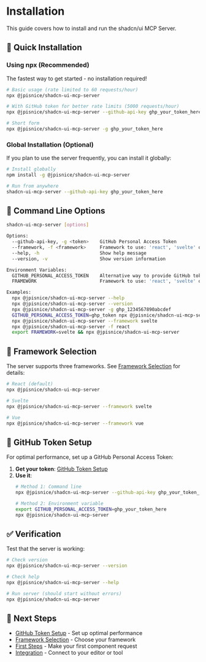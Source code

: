 # Installation

This guide covers how to install and run the shadcn/ui MCP Server.

## 🚀 Quick Installation

### Using npx (Recommended)

The fastest way to get started - no installation required!

```bash
# Basic usage (rate limited to 60 requests/hour)
npx @jpisnice/shadcn-ui-mcp-server

# With GitHub token for better rate limits (5000 requests/hour)
npx @jpisnice/shadcn-ui-mcp-server --github-api-key ghp_your_token_here

# Short form
npx @jpisnice/shadcn-ui-mcp-server -g ghp_your_token_here
```

### Global Installation (Optional)

If you plan to use the server frequently, you can install it globally:

```bash
# Install globally
npm install -g @jpisnice/shadcn-ui-mcp-server

# Run from anywhere
shadcn-ui-mcp-server --github-api-key ghp_your_token_here
```

## 🔧 Command Line Options

```bash
shadcn-ui-mcp-server [options]

Options:
  --github-api-key, -g <token>    GitHub Personal Access Token
  --framework, -f <framework>     Framework to use: 'react', 'svelte' or 'vue' (default: react)
  --help, -h                      Show help message
  --version, -v                   Show version information

Environment Variables:
  GITHUB_PERSONAL_ACCESS_TOKEN    Alternative way to provide GitHub token
  FRAMEWORK                       Framework to use: 'react', 'svelte' or 'vue' (default: react)

Examples:
  npx @jpisnice/shadcn-ui-mcp-server --help
  npx @jpisnice/shadcn-ui-mcp-server --version
  npx @jpisnice/shadcn-ui-mcp-server -g ghp_1234567890abcdef
  GITHUB_PERSONAL_ACCESS_TOKEN=ghp_token npx @jpisnice/shadcn-ui-mcp-server
  npx @jpisnice/shadcn-ui-mcp-server --framework svelte
  npx @jpisnice/shadcn-ui-mcp-server -f react
  export FRAMEWORK=svelte && npx @jpisnice/shadcn-ui-mcp-server
```

## 🎯 Framework Selection

The server supports three frameworks. See [Framework Selection](framework-selection.md) for details:

```bash
# React (default)
npx @jpisnice/shadcn-ui-mcp-server

# Svelte
npx @jpisnice/shadcn-ui-mcp-server --framework svelte

# Vue
npx @jpisnice/shadcn-ui-mcp-server --framework vue
```

## 🔑 GitHub Token Setup

For optimal performance, set up a GitHub Personal Access Token:

1. **Get your token**: [GitHub Token Setup](github-token.md)
2. **Use it**: 
   ```bash
   # Method 1: Command line
   npx @jpisnice/shadcn-ui-mcp-server --github-api-key ghp_your_token_here
   
   # Method 2: Environment variable
   export GITHUB_PERSONAL_ACCESS_TOKEN=ghp_your_token_here
   npx @jpisnice/shadcn-ui-mcp-server
   ```

## ✅ Verification

Test that the server is working:

```bash
# Check version
npx @jpisnice/shadcn-ui-mcp-server --version

# Check help
npx @jpisnice/shadcn-ui-mcp-server --help

# Run server (should start without errors)
npx @jpisnice/shadcn-ui-mcp-server
```

## 🔗 Next Steps

- [GitHub Token Setup](github-token.md) - Set up optimal performance
- [Framework Selection](framework-selection.md) - Choose your framework
- [First Steps](first-steps.md) - Make your first component request
- [Integration](../integration/) - Connect to your editor or tool 